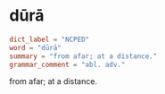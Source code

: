 # dūrā

``` toml
dict_label = "NCPED"
word = "dūrā"
summary = "from afar; at a distance."
grammar_comment = "abl. adv."
```

from afar; at a distance.

